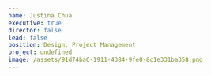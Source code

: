 ```yaml
---
name: Justina Chua
executive: true
director: false
lead: false
position: Design, Project Management
project: undefined
image: /assets/91d74ba6-1911-4384-9fe0-8c1e331ba358.png
---
```

